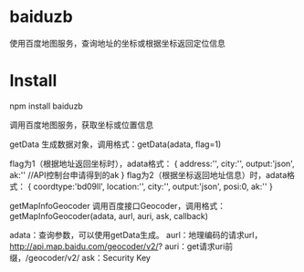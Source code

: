 # baiduzb
使用百度地图服务，查询地址的坐标或根据坐标返回定位信息

# Install
npm install baiduzb

调用百度地图服务，获取坐标或位置信息

getData
生成数据对象，调用格式：getData(adata, flag=1)

flag为1（根据地址返回坐标时），adata格式：
{
    address:'',
    city:'',
    output:'json',
    ak:'' //API控制台申请得到的ak
}
flag为2（根据坐标返回地址信息）时，adata格式：
{
    coordtype:'bd09ll',
    location:'',
    city:'',
    output:'json',
    posi:0,
    ak:''
}

getMapInfoGeocoder
调用百度接口Geocoder，调用格式：getMapInfoGeocoder(adata, aurl, auri, ask, callback)

adata：查询参数，可以使用getData生成。
aurl：地理编码的请求url，http://api.map.baidu.com/geocoder/v2/?
auri：get请求uri前缀，/geocoder/v2/
ask：Security Key
